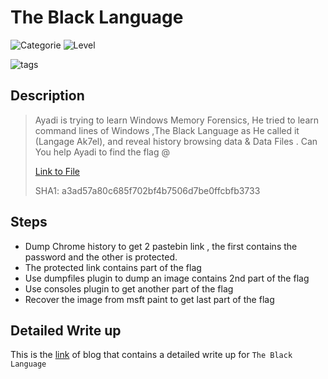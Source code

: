 # The Black Language
![Categorie](https://img.shields.io/badge/Category-Digtal%20Forensics-red?style=for-the-badge) ![Level](https://img.shields.io/badge/Difficulty-Easy-green?style=for-the-badge)

![tags](https://img.shields.io/badge/Tag-Volatility%20%20MemoryDump-blue)

## Description
>Ayadi is trying to learn Windows Memory Forensics, He tried to learn command lines of Windows ,The Black Language as He called it (Langage Ak7el), and reveal history browsing data & Data Files . Can You help Ayadi to find the flag @
>
> [Link to File](https://drive.google.com/file/d/1KKUqpY2Nr9D9RcrFVBNB4B7GYUDxpB-v/view?usp=sharing)
>
> SHA1: a3ad57a80c685f702bf4b7506d7be0ffcbfb3733

## Steps
* Dump Chrome history to get 2 pastebin link , the first contains the password and the other is protected. 
* The protected link contains part of the flag 
* Use dumpfiles plugin to dump an image contains 2nd part of the flag
* Use consoles plugin to get another part of the flag 
* Recover the image from msft paint to get last part of the flag

## Detailed Write up 
This is the [link](https://www.google.com) of blog that contains a detailed write up for `The Black Language`